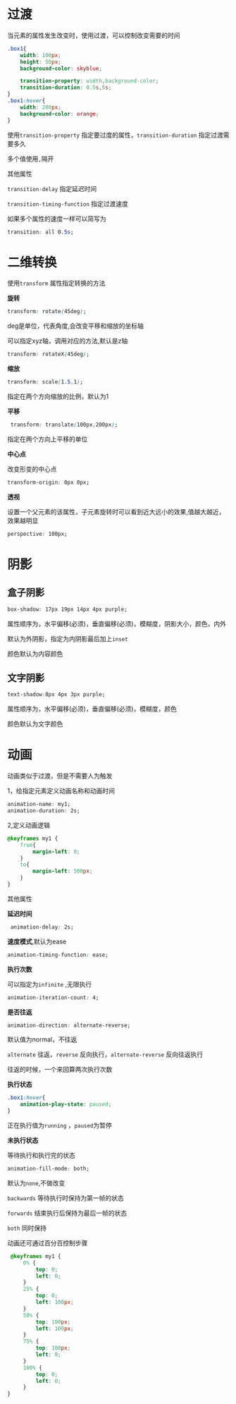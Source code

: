 # 过渡

当元素的属性发生改变时，使用过渡，可以控制改变需要的时间

```css
.box1{
    width: 100px;
    height: 50px;
    background-color: skyblue;

    transition-property: width,background-color;
    transition-duration: 0.5s,5s;
}
.box1:hover{
    width: 200px;
    background-color: orange;
}
```

使用`transition-property` 指定要过度的属性，`transition-duration` 指定过渡需要多久

多个值使用`,`隔开

其他属性

`transition-delay` 指定延迟时间

`transition-timing-function` 指定过渡速度

如果多个属性的速度一样可以简写为

```css
transition: all 0.5s;
```

# 二维转换

使用`transform` 属性指定转换的方法

**旋转**

```css
transform: rotate(45deg);
```

deg是单位，代表角度,会改变平移和缩放的坐标轴

可以指定xyz轴，调用对应的方法,默认是z轴

```css
transform: rotateX(45deg);
```

**缩放**

```css
transform: scale(1.5,1);
```

指定在两个方向缩放的比例，默认为1

**平移**

```css
 transform: translate(100px,200px);
```

指定在两个方向上平移的单位

**中心点**

改变形变的中心点

```css
transform-origin: 0px 0px;
```

**透视**

设置一个父元素的该属性，子元素旋转时可以看到近大远小的效果,值越大越近，效果越明显

```css
perspective: 100px;
```

# 阴影

## 盒子阴影

```css
box-shadow: 17px 19px 14px 4px purple;
```

属性顺序为，水平偏移(必须)，垂直偏移(必须)，模糊度，阴影大小，颜色，内外

默认为外阴影，指定为内阴影最后加上`inset`

颜色默认为内容颜色

## 文字阴影

```css
text-shadow:8px 4px 3px purple;
```

属性顺序为，水平偏移(必须)，垂直偏移(必须)，模糊度，颜色

颜色默认为文字颜色

# 动画

动画类似于过渡，但是不需要人为触发

1，给指定元素定义动画名称和动画时间

```css
animation-name: my1;
animation-duration: 2s;
```

2,定义动画逻辑

```css
@keyframes my1 {
    from{
        margin-left: 0;
    }
    to{
        margin-left: 500px;
    }
}
```

其他属性

**延迟时间**

```css
 animation-delay: 2s;
```

**速度模式**,默认为ease

```css
animation-timing-function: ease;
```

**执行次数**

可以指定为`infinite` ,无限执行

```css
animation-iteration-count: 4;
```

**是否往返**

```css
animation-direction: alternate-reverse;
```

默认值为normal，不往返

`alternate` 往返，`reverse` 反向执行，`alternate-reverse` 反向往返执行

往返的时候，一个来回算两次执行次数

**执行状态**

```css
.box1:hover{
    animation-play-state: paused;
}
```

正在执行值为`running` ，`paused`为暂停

**未执行状态**

等待执行和执行完的状态

```css
animation-fill-mode: both;
```

默认为`none`,不做改变

`backwards` 等待执行时保持为第一帧的状态

`forwards` 结束执行后保持为最后一帧的状态

`both` 同时保持

动画还可通过百分百控制步骤

```css
 @keyframes my1 {
     0% {
         top: 0;
         left: 0;
     }
     25% {
         top: 0;
         left: 100px;
     }
     50% {
         top: 100px;
         left: 100px;
     }
     75% {
         top: 100px;
         left: 0;
     }
     100% {
         top: 0;
         left: 0;
     }
}
```

